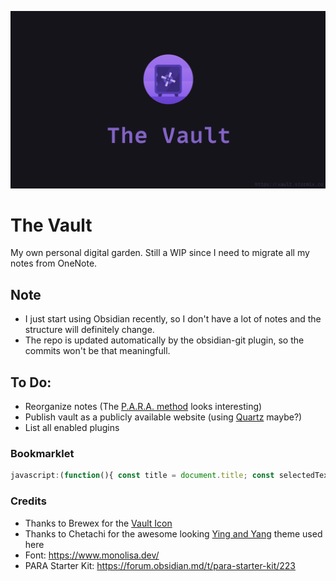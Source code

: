 
![TheVault.png](./TheVault.png)

# The Vault

My own personal digital garden. Still a WIP since I need to migrate all my notes from OneNote.


## Note
- I just start using Obsidian recently, so I don't have a lot of notes and the structure will definitely change.
- The repo is updated automatically by the obsidian-git plugin, so the commits won't be that meaningfull.


## To Do:
- Reorganize notes  (The [P.A.R.A. method](https://fortelabs.co/blog/para/) looks interesting)
- Publish vault as a publicly available website (using [Quartz](https://github.com/jackyzha0/quartz) maybe?)
- List all enabled plugins

### Bookmarklet 

```javascript
javascript:(function(){ const title = document.title; const selectedText = window.getSelection().toString(); const url = document.location.href; const tag = '#saved_from_chrome'; const content = `# ${title} ${selectedText != "" ? `${"\n"} > ${selectedText.replaceAll("\n", "\n> ")}` : "" } ${"\n\n"} - [${title}](${url}) ${"\n\n"} ${tag}`; document.location.href = `obsidian://new?name=${encodeURIComponent(title)}&content=${encodeURIComponent(content)}&vault=VAULTNAMENERE` })();
```

### Credits

- Thanks to Brewex for the [Vault Icon](https://dribbble.com/shots/12878749-Onboarding-Illustration-1)
- Thanks to Chetachi for the awesome looking [Ying and Yang](https://github.com/chetachiezikeuzor/Yin-and-Yang-Theme) theme used here
- Font: https://www.monolisa.dev/
- PARA Starter Kit: https://forum.obsidian.md/t/para-starter-kit/223